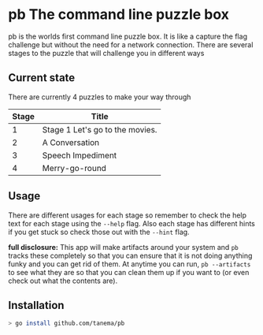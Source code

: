 # pb The command line puzzle box
pb is the worlds first command line puzzle box. It is like a capture the flag
challenge but without the need for a network connection. There are several
stages to the puzzle that will challenge you in different ways

## Current state
There are currently 4 puzzles to make your way through

| Stage | Title |
|-------|-------|
|1      | Stage 1 Let's go to the movies. |
|2      | A Conversation |
|3      | Speech Impediment |
|4      | Merry-go-round |

## Usage
There are different usages for each stage so remember to check the help text for
each stage using the `--help` flag. Also each stage has different hints if you
get stuck so check those out with the `--hint` flag.

**full disclosure:**
This app will make artifacts around your system and `pb` tracks these completely
so that you can ensure that it is not doing anything funky and you can get rid
of them. At anytime you can run, `pb --artifacts` to see what they are so that
you can clean them up if you want to (or even check out what the contents are).

## Installation


```bash
> go install github.com/tanema/pb
```
